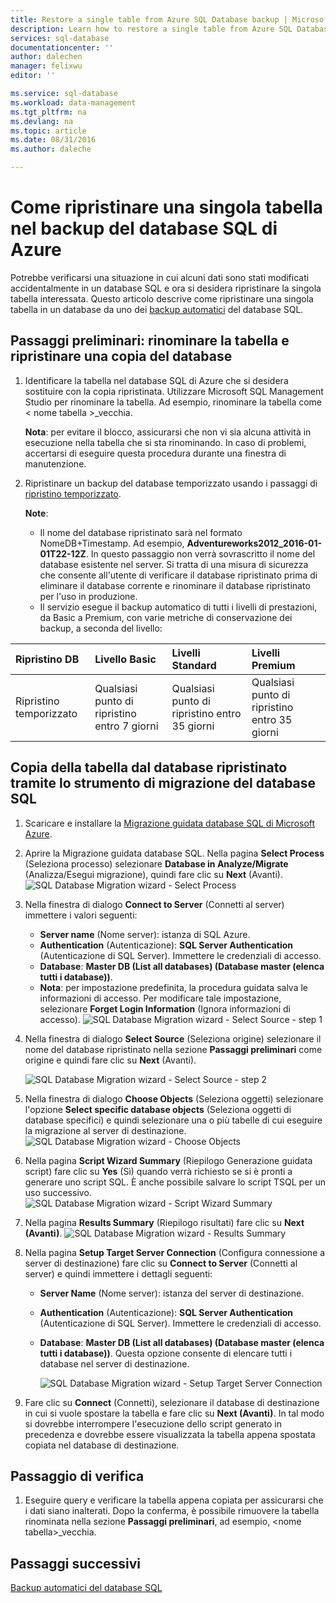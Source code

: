 ```yaml
---
title: Restore a single table from Azure SQL Database backup | Microsoft Docs
description: Learn how to restore a single table from Azure SQL Database backup.
services: sql-database
documentationcenter: ''
author: dalechen
manager: felixwu
editor: ''

ms.service: sql-database
ms.workload: data-management
ms.tgt_pltfrm: na
ms.devlang: na
ms.topic: article
ms.date: 08/31/2016
ms.author: daleche

---
```

# Come ripristinare una singola tabella nel backup del database SQL di Azure
Potrebbe verificarsi una situazione in cui alcuni dati sono stati modificati accidentalmente in un database SQL e ora si desidera ripristinare la singola tabella interessata. Questo articolo descrive come ripristinare una singola tabella in un database da uno dei [backup automatici](sql-database-automated-backups.md) del database SQL.

## Passaggi preliminari: rinominare la tabella e ripristinare una copia del database
1. Identificare la tabella nel database SQL di Azure che si desidera sostituire con la copia ripristinata. Utilizzare Microsoft SQL Management Studio per rinominare la tabella. Ad esempio, rinominare la tabella come &lt; nome tabella &gt;\_vecchia.
   
    **Nota**: per evitare il blocco, assicurarsi che non vi sia alcuna attività in esecuzione nella tabella che si sta rinominando. In caso di problemi, accertarsi di eseguire questa procedura durante una finestra di manutenzione.
2. Ripristinare un backup del database temporizzato usando i passaggi di [ripristino temporizzato](sql-database-recovery-using-backups.md#point-in-time-restore).
   
    **Note**:
   
   * Il nome del database ripristinato sarà nel formato NomeDB+Timestamp. Ad esempio, **Adventureworks2012\_2016-01-01T22-12Z**. In questo passaggio non verrà sovrascritto il nome del database esistente nel server. Si tratta di una misura di sicurezza che consente all'utente di verificare il database ripristinato prima di eliminare il database corrente e rinominare il database ripristinato per l'uso in produzione.
   * Il servizio esegue il backup automatico di tutti i livelli di prestazioni, da Basic a Premium, con varie metriche di conservazione dei backup, a seconda del livello:

| Ripristino DB | Livello Basic | Livelli Standard | Livelli Premium |
|:--- |:--- |:--- |:--- |
| Ripristino temporizzato |Qualsiasi punto di ripristino entro 7 giorni |Qualsiasi punto di ripristino entro 35 giorni |Qualsiasi punto di ripristino entro 35 giorni |

## Copia della tabella dal database ripristinato tramite lo strumento di migrazione del database SQL
1. Scaricare e installare la [Migrazione guidata database SQL di Microsoft Azure](https://sqlazuremw.codeplex.com).
2. Aprire la Migrazione guidata database SQL. Nella pagina **Select Process** (Seleziona processo) selezionare **Database in Analyze/Migrate** (Analizza/Esegui migrazione), quindi fare clic su **Next** (Avanti). ![SQL Database Migration wizard - Select Process](./media/sql-database-cloud-migrate-restore-single-table-azure-backup/1.png)
3. Nella finestra di dialogo **Connect to Server** (Connetti al server) immettere i valori seguenti:
   * **Server name** (Nome server): istanza di SQL Azure.
   * **Authentication** (Autenticazione): **SQL Server Authentication** (Autenticazione di SQL Server). Immettere le credenziali di accesso.
   * **Database**: **Master DB (List all databases) (Database master (elenca tutti i database))**.
   * **Nota**: per impostazione predefinita, la procedura guidata salva le informazioni di accesso. Per modificare tale impostazione, selezionare **Forget Login Information** (Ignora informazioni di accesso). ![SQL Database Migration wizard - Select Source - step 1](./media/sql-database-cloud-migrate-restore-single-table-azure-backup/2.png)
4. Nella finestra di dialogo **Select Source** (Seleziona origine) selezionare il nome del database ripristinato nella sezione **Passaggi preliminari** come origine e quindi fare clic su **Next** (Avanti).
   
    ![SQL Database Migration wizard - Select Source - step 2](./media/sql-database-cloud-migrate-restore-single-table-azure-backup/3.png)
5. Nella finestra di dialogo **Choose Objects** (Seleziona oggetti) selezionare l'opzione **Select specific database objects** (Seleziona oggetti di database specifici) e quindi selezionare una o più tabelle di cui eseguire la migrazione al server di destinazione. ![SQL Database Migration wizard - Choose Objects](./media/sql-database-cloud-migrate-restore-single-table-azure-backup/4.png)
6. Nella pagina **Script Wizard Summary** (Riepilogo Generazione guidata script) fare clic su **Yes** (Sì) quando verrà richiesto se si è pronti a generare uno script SQL. È anche possibile salvare lo script TSQL per un uso successivo. ![SQL Database Migration wizard - Script Wizard Summary](./media/sql-database-cloud-migrate-restore-single-table-azure-backup/5.png)
7. Nella pagina **Results Summary** (Riepilogo risultati) fare clic su **Next (Avanti)**. ![SQL Database Migration wizard - Results Summary](./media/sql-database-cloud-migrate-restore-single-table-azure-backup/6.png)
8. Nella pagina **Setup Target Server Connection** (Configura connessione a server di destinazione) fare clic su **Connect to Server** (Connetti al server) e quindi immettere i dettagli seguenti:
   
   * **Server Name** (Nome server): istanza del server di destinazione.
   * **Authentication** (Autenticazione): **SQL Server Authentication** (Autenticazione di SQL Server). Immettere le credenziali di accesso.
   * **Database**: **Master DB (List all databases) (Database master (elenca tutti i database))**. Questa opzione consente di elencare tutti i database nel server di destinazione.
     
     ![SQL Database Migration wizard - Setup Target Server Connection](./media/sql-database-cloud-migrate-restore-single-table-azure-backup/7.png)
9. Fare clic su **Connect** (Connetti), selezionare il database di destinazione in cui si vuole spostare la tabella e fare clic su **Next (Avanti)**. In tal modo si dovrebbe interrompere l'esecuzione dello script generato in precedenza e dovrebbe essere visualizzata la tabella appena spostata copiata nel database di destinazione.

## Passaggio di verifica
1. Eseguire query e verificare la tabella appena copiata per assicurarsi che i dati siano inalterati. Dopo la conferma, è possibile rimuovere la tabella rinominata nella sezione **Passaggi preliminari**, ad esempio, &lt;nome tabella&gt;\_vecchia.

## Passaggi successivi
[Backup automatici del database SQL](sql-database-automated-backups.md)

<!---HONumber=AcomDC_0831_2016-->